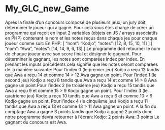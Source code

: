 # My_GLC_new_Game
Après la finale d’un concours composé de plusieurs jeux, un jury doit déterminer le joueur qui a gagné. Pour cela vous êtes chargé de créer un programme qui reçoit en input 2 variables (objets en JS / arrays associatifs en PHP) contenant le nom et les notes reçus dans chaque jeu pour chaque joueur comme suit: En PHP: [ “nom”: “Kodjo”, “notes”: [12, 8, 15, 10, 11] ] [ “nom”: “Awa”, “notes”: [14, 14, 9, 6, 13] ] Le programme doit retourner le nom de chaque joueur avec son score final et désigner le gagnant. Pour déterminer le gagnant, les notes sont comparées index par index. En prenant les inputs précédents cela signifie que les notes seront comparées de la manière suivante: Pour l’index 0 (le premier jeu) Kodjo a reçu 12 tandis que Awa a reçu 14 et comme 14 > 12 Awa gagne un point. Pour l’index 1 (le second jeu) Kodjo a reçu 8 tandis que Awa a reçu 14 et comme 14 > 8 Awa gagne un point.Pour l’index 2 (le troisième jeu) Kodjo a reçu 15 tandis que Awa a reçu 9 et comme 15 > 9 Kodjo gagne un point. Pour l’index 3 (le quatrième jeu) Kodjo a reçu 10 tandis que Awa a reçu 6 et comme 10 > 6 Kodjo gagne un point. Pour l’index 4 (le cinquième jeu) Kodjo a reçu 11 tandis que Awa a reçu 13 et comme 13 > 11 Awa gagne un point. A la fin du comptage Awa a gagné 3 points tandis que Kodjo a gagné 2 points donc notre programme devra retourner à l’écran: Kodjo: 2 points Awa: 3 points Le gagnant du concours est Awa.
